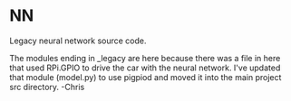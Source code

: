 # NN
Legacy neural network source code. 

The modules ending in _legacy are here because there was a file in here that used RPi.GPIO to drive the car with the neural network.
I've updated that module (model.py) to use pigpiod and moved it into the main project src directory. 
-Chris
